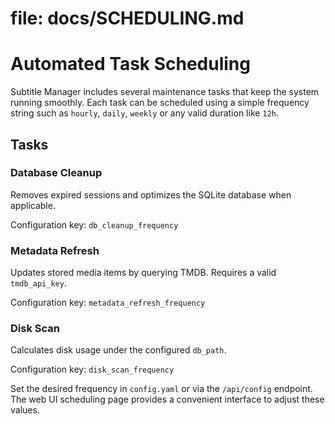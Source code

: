 # file: docs/SCHEDULING.md
# Automated Task Scheduling

Subtitle Manager includes several maintenance tasks that keep the system running smoothly. Each task can be scheduled using a simple frequency string such as `hourly`, `daily`, `weekly` or any valid duration like `12h`.

## Tasks

### Database Cleanup
Removes expired sessions and optimizes the SQLite database when applicable.

Configuration key: `db_cleanup_frequency`

### Metadata Refresh
Updates stored media items by querying TMDB. Requires a valid `tmdb_api_key`.

Configuration key: `metadata_refresh_frequency`

### Disk Scan
Calculates disk usage under the configured `db_path`.

Configuration key: `disk_scan_frequency`

Set the desired frequency in `config.yaml` or via the `/api/config` endpoint. The web UI scheduling page provides a convenient interface to adjust these values.
